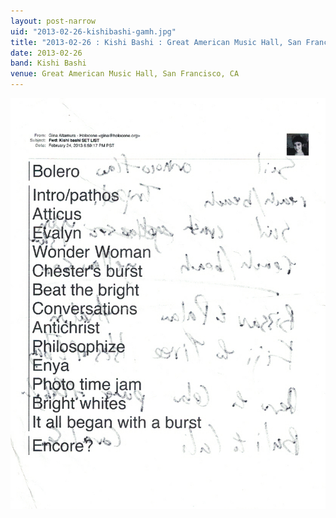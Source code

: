 ```yaml
---
layout: post-narrow
uid: "2013-02-26-kishibashi-gamh.jpg"
title: "2013-02-26 : Kishi Bashi : Great American Music Hall, San Francisco, CA"
date: 2013-02-26
band: Kishi Bashi
venue: Great American Music Hall, San Francisco, CA
---
```


<div class="showcase">
  <img src="/img/2013/02/20130226-KishiBashi-GAMH.jpg" alt="2013-02-26-kishibashi-gamh.jpg">
</div>
